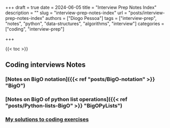 +++
draft = true
date = 2024-06-05
title = "Interview Prep Notes Index"
description = ""
slug = "interview-prep-notes-index"
url = "posts/interview-prep-notes-index"
authors = ["Diogo Pessoa"]
tags = ["interview-prep", "notes", "python", "data-structures", "algorithms", "interview"]
categories = ["coding", "interview-prep"]

+++

{{< toc >}}

## Coding interviews Notes
### [Notes on BigO notation]({{< ref "posts/BigO-notation" >}} "BigO")
### [Notes on BigO of python list operations]({{< ref "posts/Python-lists-BigO" >}} "BigOPyLists")

### [My solutions to coding exercises](https://github.com/diogo-pessoa/coding-exercises-for-interviews)
